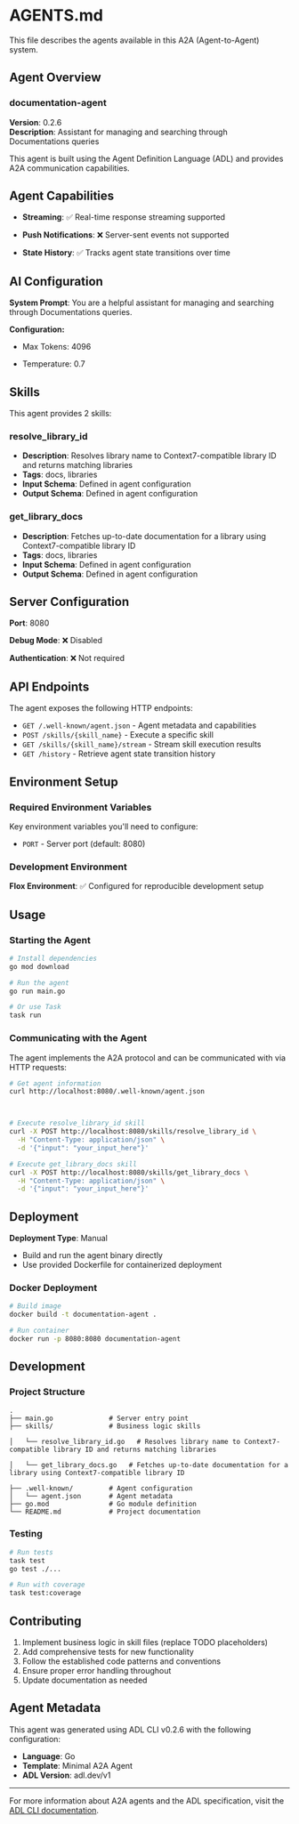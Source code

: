 # AGENTS.md

This file describes the agents available in this A2A (Agent-to-Agent) system.

## Agent Overview

### documentation-agent
**Version**: 0.2.6  
**Description**: Assistant for managing and searching through Documentations queries

This agent is built using the Agent Definition Language (ADL) and provides A2A communication capabilities.

## Agent Capabilities



- **Streaming**: ✅ Real-time response streaming supported


- **Push Notifications**: ❌ Server-sent events not supported


- **State History**: ✅ Tracks agent state transitions over time



## AI Configuration





**System Prompt**: You are a helpful assistant for managing and searching through Documentations queries.



**Configuration:**

- Max Tokens: 4096


- Temperature: 0.7



## Skills


This agent provides 2 skills:


### resolve_library_id
- **Description**: Resolves library name to Context7-compatible library ID and returns matching libraries
- **Tags**: docs, libraries
- **Input Schema**: Defined in agent configuration
- **Output Schema**: Defined in agent configuration


### get_library_docs
- **Description**: Fetches up-to-date documentation for a library using Context7-compatible library ID
- **Tags**: docs, libraries
- **Input Schema**: Defined in agent configuration
- **Output Schema**: Defined in agent configuration




## Server Configuration

**Port**: 8080

**Debug Mode**: ❌ Disabled



**Authentication**: ❌ Not required


## API Endpoints

The agent exposes the following HTTP endpoints:

- `GET /.well-known/agent.json` - Agent metadata and capabilities
- `POST /skills/{skill_name}` - Execute a specific skill
- `GET /skills/{skill_name}/stream` - Stream skill execution results
- `GET /history` - Retrieve agent state transition history

## Environment Setup

### Required Environment Variables

Key environment variables you'll need to configure:



- `PORT` - Server port (default: 8080)

### Development Environment


**Flox Environment**: ✅ Configured for reproducible development setup




## Usage

### Starting the Agent

```bash
# Install dependencies
go mod download

# Run the agent
go run main.go

# Or use Task
task run
```


### Communicating with the Agent

The agent implements the A2A protocol and can be communicated with via HTTP requests:

```bash
# Get agent information
curl http://localhost:8080/.well-known/agent.json



# Execute resolve_library_id skill
curl -X POST http://localhost:8080/skills/resolve_library_id \
  -H "Content-Type: application/json" \
  -d '{"input": "your_input_here"}'

# Execute get_library_docs skill
curl -X POST http://localhost:8080/skills/get_library_docs \
  -H "Content-Type: application/json" \
  -d '{"input": "your_input_here"}'


```

## Deployment


**Deployment Type**: Manual
- Build and run the agent binary directly
- Use provided Dockerfile for containerized deployment



### Docker Deployment
```bash
# Build image
docker build -t documentation-agent .

# Run container
docker run -p 8080:8080 documentation-agent
```


## Development

### Project Structure

```
.
├── main.go              # Server entry point
├── skills/              # Business logic skills

│   └── resolve_library_id.go   # Resolves library name to Context7-compatible library ID and returns matching libraries

│   └── get_library_docs.go   # Fetches up-to-date documentation for a library using Context7-compatible library ID

├── .well-known/         # Agent configuration
│   └── agent.json       # Agent metadata
├── go.mod               # Go module definition
└── README.md            # Project documentation
```


### Testing

```bash
# Run tests
task test
go test ./...

# Run with coverage
task test:coverage
```


## Contributing

1. Implement business logic in skill files (replace TODO placeholders)
2. Add comprehensive tests for new functionality
3. Follow the established code patterns and conventions
4. Ensure proper error handling throughout
5. Update documentation as needed

## Agent Metadata

This agent was generated using ADL CLI v0.2.6 with the following configuration:

- **Language**: Go
- **Template**: Minimal A2A Agent
- **ADL Version**: adl.dev/v1

---

For more information about A2A agents and the ADL specification, visit the [ADL CLI documentation](https://github.com/inference-gateway/adl-cli).
